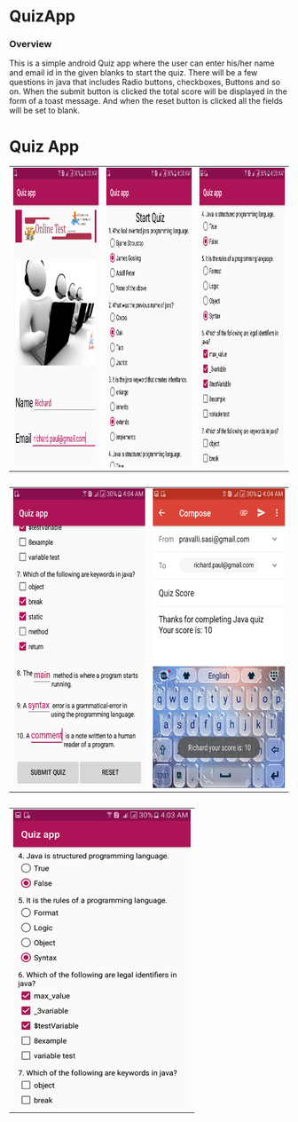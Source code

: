 # QuizApp

### Overview
This is a simple android Quiz app where the user can enter his/her name and email id in the given blanks to start the quiz. There will be a few questions in java that includes Radio buttons, checkboxes, Buttons and so on. When the submit button is clicked the total score will be displayed in the form of a toast message. And when the reset button is clicked all the fields will be set to blank.


# Quiz App 

<table>
  <tr>
    <td><img src="Screenshot_Quiz_app/quiz1.png" width=320 height=540></td>
    <td><img src="Screenshot_Quiz_app/quiz2.png" width=320 height=540></td>
    <td><img src="Screenshot_Quiz_app/quiz3.png" width=320 height=540></td>
  </tr>
<table>
  
  
  <table>
  <tr>
    <td><img src="Screenshot_Quiz_app/quiz4.png" width=320 height=540></td>
    <td><img src="Screenshot_Quiz_app/quiz5.png" width=320 height=540></td>
  </tr>
<table>
  
  <table>
  <tr>
    <td><img src="Screenshot_Quiz_app/quiz3.png" width=320 height=540></td>
  </tr>
<table>
